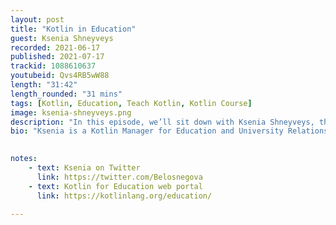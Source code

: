 ```yaml
---
layout: post
title: "Kotlin in Education"
guest: Ksenia Shneyveys
recorded: 2021-06-17
published: 2021-07-17
trackid: 1088610637
youtubeid: Qvs4RB5wW88
length: "31:42"
length_rounded: "31 mins"
tags: [Kotlin, Education, Teach Kotlin, Kotlin Course]
image: ksenia-shneyveys.png
description: "In this episode, we’ll sit down with Ksenia Shneyveys, the Kotlin Manager for Education and University Relations at JetBrains, and talk to her about the current state and future of Kotlin in academia."
bio: "Ksenia is a Kotlin Manager for Education and University Relations at JetBrains."

     
notes:
    - text: Ksenia on Twitter
      link: https://twitter.com/Belosnegova
    - text: Kotlin for Education web portal
      link: https://kotlinlang.org/education/

---
```

